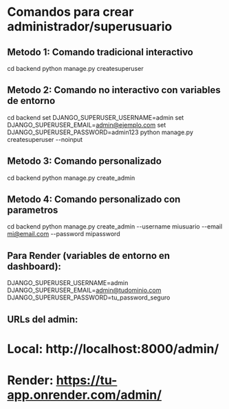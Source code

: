 # Comandos para crear administrador/superusuario

## Metodo 1: Comando tradicional interactivo
cd backend
python manage.py createsuperuser

## Metodo 2: Comando no interactivo con variables de entorno
cd backend
set DJANGO_SUPERUSER_USERNAME=admin
set DJANGO_SUPERUSER_EMAIL=admin@ejemplo.com
set DJANGO_SUPERUSER_PASSWORD=admin123
python manage.py createsuperuser --noinput

## Metodo 3: Comando personalizado
cd backend
python manage.py create_admin

## Metodo 4: Comando personalizado con parametros
cd backend
python manage.py create_admin --username miusuario --email mi@email.com --password mipassword

## Para Render (variables de entorno en dashboard):
DJANGO_SUPERUSER_USERNAME=admin
DJANGO_SUPERUSER_EMAIL=admin@tudominio.com
DJANGO_SUPERUSER_PASSWORD=tu_password_seguro

## URLs del admin:
# Local: http://localhost:8000/admin/
# Render: https://tu-app.onrender.com/admin/